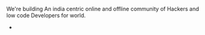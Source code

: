 We're building An india centric online and offline community of Hackers and low code Developers for world.

- 

